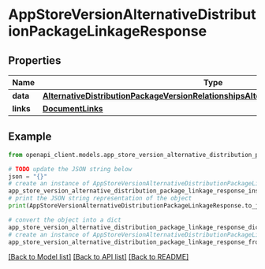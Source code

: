# AppStoreVersionAlternativeDistributionPackageLinkageResponse


## Properties

Name | Type | Description | Notes
------------ | ------------- | ------------- | -------------
**data** | [**AlternativeDistributionPackageVersionRelationshipsAlternativeDistributionPackageData**](AlternativeDistributionPackageVersionRelationshipsAlternativeDistributionPackageData.md) |  | 
**links** | [**DocumentLinks**](DocumentLinks.md) |  | 

## Example

```python
from openapi_client.models.app_store_version_alternative_distribution_package_linkage_response import AppStoreVersionAlternativeDistributionPackageLinkageResponse

# TODO update the JSON string below
json = "{}"
# create an instance of AppStoreVersionAlternativeDistributionPackageLinkageResponse from a JSON string
app_store_version_alternative_distribution_package_linkage_response_instance = AppStoreVersionAlternativeDistributionPackageLinkageResponse.from_json(json)
# print the JSON string representation of the object
print(AppStoreVersionAlternativeDistributionPackageLinkageResponse.to_json())

# convert the object into a dict
app_store_version_alternative_distribution_package_linkage_response_dict = app_store_version_alternative_distribution_package_linkage_response_instance.to_dict()
# create an instance of AppStoreVersionAlternativeDistributionPackageLinkageResponse from a dict
app_store_version_alternative_distribution_package_linkage_response_from_dict = AppStoreVersionAlternativeDistributionPackageLinkageResponse.from_dict(app_store_version_alternative_distribution_package_linkage_response_dict)
```
[[Back to Model list]](../README.md#documentation-for-models) [[Back to API list]](../README.md#documentation-for-api-endpoints) [[Back to README]](../README.md)


